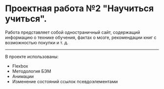 # Проектная работа №2 "Научиться учиться".

Работа представляет собой одностраничный сайт, содержащий информацию о технике обучения, фактах о мозге, рекомендации книг с возможностью покупки и т. д.
____

В проекте использованы:
- Flexbox
- Методология БЭМ
- Анимации
- Изменение состояний ссылок псевдоэлементами

